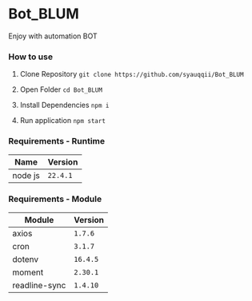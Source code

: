# Bot_BLUM

Enjoy with automation BOT

### How to use

1. Clone Repository
`git clone https://github.com/syauqqii/Bot_BLUM`

2. Open Folder
`cd Bot_BLUM`

3. Install Dependencies
`npm i`

4. Run application
`npm start`

### Requirements - Runtime

|**Name**|**Version**|
|---|---|
|node js|`22.4.1`|

### Requirements - Module

|**Module**|**Version**|
|---|---|
|axios|`1.7.6`|
|cron|`3.1.7`|
|dotenv|`16.4.5`|
|moment|`2.30.1`|
|readline-sync|`1.4.10`|